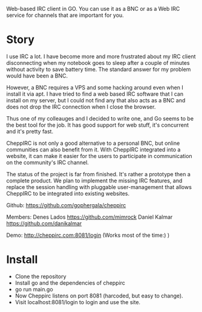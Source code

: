 Web-based IRC client in GO. You can use it as a BNC or as a Web IRC service for channels that are important for you.

Story
=====

I use IRC a lot. I have become more and more frustrated about my IRC client disconnecting when my notebook goes to sleep after a couple of minutes without activity to save battery time. The standard answer for my problem would have been a BNC.

However, a BNC requires a VPS and some hacking around even when I install it via apt. I have tried to find a web based IRC software that I can install on my server, but I could not find any that also acts as a BNC and does not drop the IRC connection when I close the browser.

Thus one of my colleauges and I decided to write one, and Go seems to be the best tool for the job. It has good support for web stuff, it's concurrent and it's pretty fast.

CheppIRC is not only a good alternative to a personal BNC, but online communities can also benefit from it. With CheppIRC integrated into a website, it can make it easier for the users to participate in communication on the community's IRC channel.

The status of the project is far from finished. It's rather a prototype then a complete product. We plan to implement the missing IRC features, and replace the session handling with pluggable user-management that allows CheppIRC to be integrated into existing websites.

Github: https://github.com/gophergala/cheppirc

Members: 
Denes Lados https://github.com/mimrock
Daniel Kalmar https://github.com/danikalmar

Demo: http://cheppirc.com:8081/login (Works most of the time:) )

Install
=======

- Clone the repository
- Install go and the dependencies of cheppirc
- go run main.go
- Now Cheppirc listens on port 8081 (harcoded, but easy to change).
- Visit localhost:8081/login to login and use the site.
